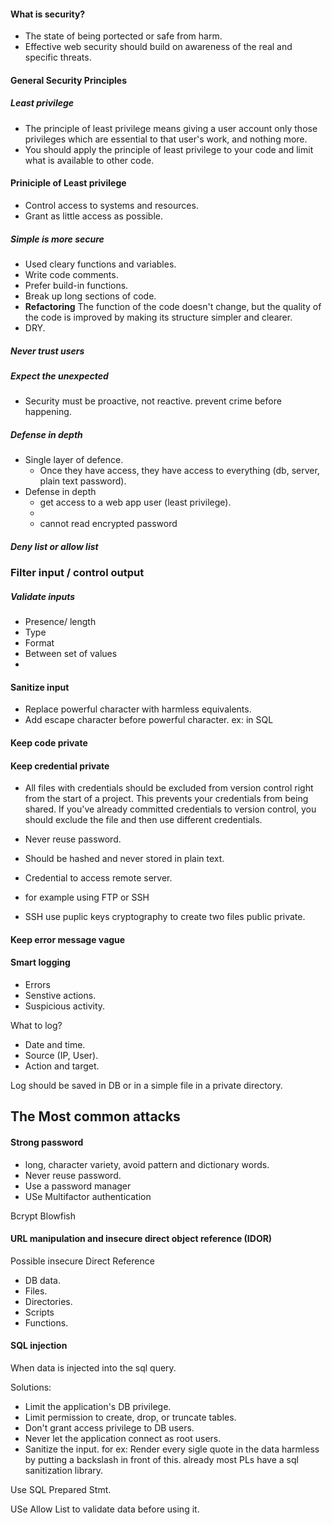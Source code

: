#### What is security?
- The state of being portected or safe from harm.
- Effective web security should build on awareness of the real and specific threats.


#### General Security Principles
##### Least privilege
- The principle of least privilege means giving a user account only those privileges which are essential to that user's work, and nothing more.
- You should apply the principle of least privilege to your code and limit what is available to other code. 

#### Priniciple of Least privilege
- Control access to systems and resources.
- Grant as little access as possible.


#####  Simple is more secure
- Used cleary functions and variables.
- Write code comments.
- Prefer build-in functions.
- Break up long sections of code.
- **Refactoring** The function of the code doesn't change, but the quality of the code is improved by making its structure simpler and clearer.
- DRY.

##### Never trust users

##### Expect the unexpected
- Security must be proactive, not reactive. prevent crime before happening.

##### Defense in depth
- Single layer of defence.
  - Once they have access, they have access to everything (db, server, plain text password).
- Defense in depth
  - get access to a web app user (least privilege).
  - 
  - cannot read encrypted password  

##### Deny list or allow list


### Filter input / control output

##### Validate inputs
- Presence/ length
- Type
- Format
- Between set of values
- 

#### Sanitize input
- Replace powerful character with harmless equivalents.
- Add escape character before powerful character.
ex: in SQL 

#### Keep code private

#### Keep credential private
- All files with credentials should be excluded from version control right from the start of a project. This prevents your credentials from being shared. If you've already committed credentials to version control, you should exclude the file and then use different credentials.
- Never reuse password.
- Should be hashed and never stored in plain text.

- Credential to access remote server.
- for example using FTP or SSH
- SSH use puplic keys cryptography to create two files public private.

#### Keep error message vague

#### Smart logging 
- Errors 
- Senstive actions.
- Suspicious activity.

What to log?
- Date and time.
- Source (IP, User).
- Action and target.

Log should be saved in DB or in a simple file in a private directory.


## The Most common attacks


#### Strong password
- long, character variety, avoid pattern and dictionary words.
- Never reuse password.
- Use a password manager
- USe Multifactor authentication

Bcrypt
Blowfish


#### URL manipulation and insecure direct object reference (IDOR)
Possible insecure Direct Reference
- DB data.
- Files.
- Directories.
- Scripts
- Functions.

#### SQL injection
When data is injected into the sql query.

Solutions:
- Limit the application's DB privilege.
- Limit permission to create, drop, or truncate tables.
- Don't grant access privilege to DB users.
- Never let the application connect as root users.
- Sanitize the input.
for ex: Render every sigle quote in the data harmless by putting a backslash in front of this.
already most PLs have a sql sanitization library.

Use SQL Prepared Stmt.

USe Allow List to validate data before using it.



